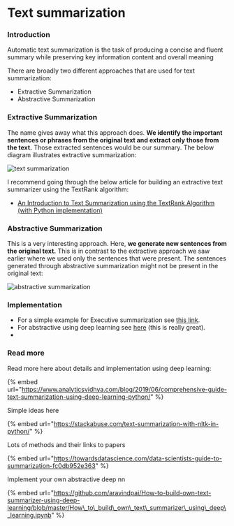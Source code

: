 # Text summarization

### Introduction

Automatic text summarization is the task of producing a concise and fluent summary while preserving key information content and overall meaning

There are broadly two different approaches that are used for text summarization:

* Extractive Summarization
* Abstractive Summarization

### Extractive Summarization

The name gives away what this approach does. **We identify the important sentences or phrases from the original text and extract only those from the text.** Those extracted sentences would be our summary. The below diagram illustrates extractive summarization:

![text summarization](https://cdn.analyticsvidhya.com/wp-content/uploads/2019/05/extractive1.jpg)

I recommend going through the below article for building an extractive text summarizer using the TextRank algorithm:

* [An Introduction to Text Summarization using the TextRank Algorithm \(with Python implementation\)](https://www.analyticsvidhya.com/blog/2018/11/introduction-text-summarization-textrank-python/)

### Abstractive Summarization

This is a very interesting approach. Here, **we generate new sentences from the original text.** This is in contrast to the extractive approach we saw earlier where we used only the sentences that were present. The sentences generated through abstractive summarization might not be present in the original text:

![abstractive summarization](https://cdn.analyticsvidhya.com/wp-content/uploads/2019/05/abstractive1.jpg)

### Implementation

* For a simple example for Executive summarization see [this link](https://stackabuse.com/text-summarization-with-nltk-in-python/).
* For abstractive using deep learning see [here](https://www.analyticsvidhya.com/blog/2019/06/comprehensive-guide-text-summarization-using-deep-learning-python/) \(this is really great\).
* 
### Read more

Read more here about details and implementation using deep learning:

{% embed url="https://www.analyticsvidhya.com/blog/2019/06/comprehensive-guide-text-summarization-using-deep-learning-python/" %}

Simple ideas here

{% embed url="https://stackabuse.com/text-summarization-with-nltk-in-python/" %}

Lots of methods and their links to papers

{% embed url="https://towardsdatascience.com/data-scientists-guide-to-summarization-fc0db952e363" %}

Implement your own abstractive deep nn

{% embed url="https://github.com/aravindpai/How-to-build-own-text-summarizer-using-deep-learning/blob/master/How\_to\_build\_own\_text\_summarizer\_using\_deep\_learning.ipynb" %}





